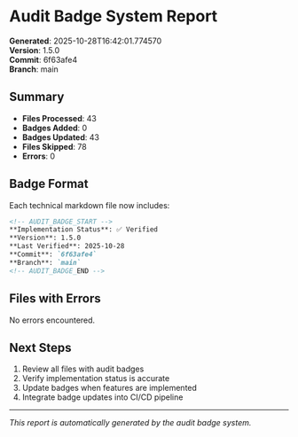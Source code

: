 # Audit Badge System Report

**Generated**: 2025-10-28T16:42:01.774570  
**Version**: 1.5.0  
**Commit**: 6f63afe4  
**Branch**: main  

## Summary

- **Files Processed**: 43
- **Badges Added**: 0
- **Badges Updated**: 43
- **Files Skipped**: 78
- **Errors**: 0

## Badge Format

Each technical markdown file now includes:

```markdown
<!-- AUDIT_BADGE_START -->
**Implementation Status**: ✅ Verified  
**Version**: 1.5.0  
**Last Verified**: 2025-10-28  
**Commit**: `6f63afe4`  
**Branch**: `main`  
<!-- AUDIT_BADGE_END -->
```

## Files with Errors

No errors encountered.

## Next Steps

1. Review all files with audit badges
2. Verify implementation status is accurate
3. Update badges when features are implemented
4. Integrate badge updates into CI/CD pipeline

---
*This report is automatically generated by the audit badge system.*
